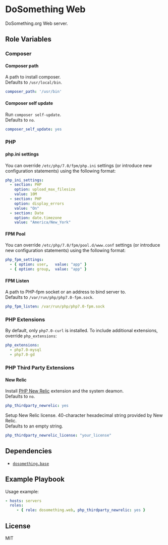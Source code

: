 DoSomething Web
=========

DoSomething.org Web server.

Role Variables
--------------
### Composer
#### Composer path
A path to install composer.  
Defaults to `/usr/local/bin`.

```yml
composer_path: '/usr/bin'
```

#### Composer self update

Run `composer self-update`.  
Defaults to `no`.

```yml
composer_self_update: yes
```

### PHP
#### php.ini settings

You can override `/etc/php/7.0/fpm/php.ini` settings
(or introduce new configuration statements) using the following format:

```yml
php_ini_settings:
  - section: PHP
    option: upload_max_filesize
    value: 10M
  - section: PHP
    option: display_errors
    value: "On"
  - section: Date
    option: date.timezone
    value: "America/New_York"
```

#### FPM Pool

You can override `/etc/php/7.0/fpm/pool.d/www.conf` settings
(or introduce new configuration statements) using the following format:

```yml
php_fpm_settings:
  - { option: user,   value: "app" }
  - { option: group,  value: "app" }
```

#### FPM Listen
A path to PHP-fpm socket or an address to bind server to.  
Defaults to `/var/run/php/php7.0-fpm.sock`.

```yml
php_fpm_listen: /var/run/php/php7.0-fpm.sock
```

### PHP Extensions
By default, only `php7.0-curl` is installed. To include additional extensions,
override `php_extensions`:

```yml
php_extensions:
  - php7.0-mysql
  - php7.0-gd
```

### PHP Third Party Extensions
#### New Relic
Install [PHP New Relic](https://docs.newrelic.com/docs/agents/php-agent/getting-started/new-relic-php)
extension and the system deamon.  
Defaults to `no`.

```yml
php_thirdparty_newrelic: yes
```

Setup New Relic license.
40-character hexadecimal string provided by New Relic.  
Defaults to an empty string.

```yml
php_thirdparty_newrelic_license: "your_license"
```

Dependencies
------------

- [`dosomething.base`](https://github.com/DoSomething/ansible-base)

Example Playbook
----------------

Usage example:

```yml
- hosts: servers
  roles:
     - { role: dosomething.web, php_thirdparty_newrelic: yes }
```

License
-------

MIT
